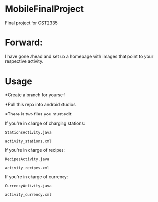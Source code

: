 # MobileFinalProject
Final project for CST2335
# Forward:
I have gone ahead and set up a homepage with images that point to your respective activity.

# Usage
  *Create a branch for yourself

  *Pull this repo into android studios

  *There is two files you must edit:
  
  If you're in charge of charging stations: 
    
    StationsActivity.java
    
    activity_stations.xml
  
  If you're in charge of recipes:
    
    RecipesActivity.java
    
    activity_recipes.xml
  
  If you're in charge of currency:
    
    CurrencyActivity.java
    
    activity_currency.xml

